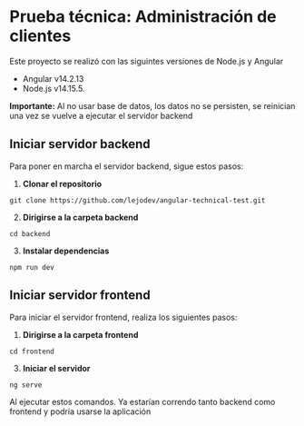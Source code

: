 # Prueba técnica: Administración de clientes

Este proyecto se realizó con las siguintes versiones de Node.js y Angular

* Angular v14.2.13
* Node.js v14.15.5.

**Importante:** Al no usar base de datos, los datos no se persisten, se reinician una vez se vuelve a ejecutar el servidor backend 

## Iniciar servidor backend

Para poner en marcha el servidor backend, sigue estos pasos:

1. **Clonar el repositorio**

```
git clone https://github.com/lejodev/angular-technical-test.git
```

2. **Dirigirse a la carpeta backend**
```
cd backend
```

3. **Instalar dependencias**
```
npm run dev
```

## Iniciar servidor frontend

Para iniciar el servidor frontend, realiza los siguientes pasos:

1. **Dirigirse a la carpeta frontend**
```
cd frontend
```

3. **Iniciar el servidor**
```
ng serve
```

Al ejecutar estos comandos. Ya estarían correndo tanto backend como frontend y podría usarse la aplicación


